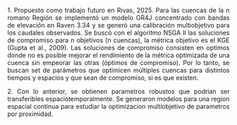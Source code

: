 
<p align="justify">
1. Propuesto como trabajo futuro en Rivas, 2025. Para las cuencas de la n romano Región se implementó un modelo GR4J concentrado con bandas de elevación en Raven 3.34 y se generó una calibración multiobjetivo para los caudales observados. Se buscó con el algoritmo NSGA II las soluciones de compromiso para n objetivos (n cuencas), la métrica objetivo es el KGE (Gupta et al., 2009). Las soluciones de compromiso consisten en optimos donde no es posible mejorar el rendimiento de la métrica optimizada de una cuenca sin empeorar las otras (óptimos de compromiso). Por lo tanto, se buscan set de parámetros que optimicen múltiples cuencas para distintos tiempos y espacios y que sean de compromiso, si es que existen.
</p>




<p align="justify">
2. Con lo anterior, se obtienen parametros robustos que podrian ser transferibles espaciotemporalmente. Se generaron modelos para una region espacial continua para estudiar la optimizacion multiobjetivo de parametros por proximidad.
</p>



